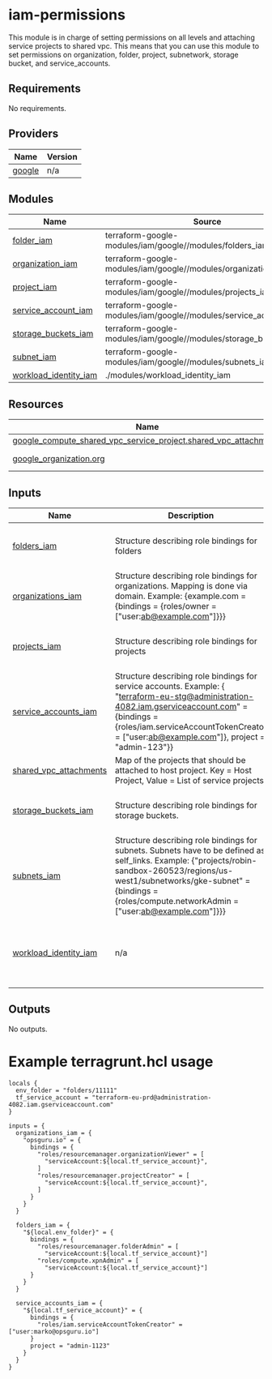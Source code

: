 # iam-permissions
This module is in charge of setting permissions on all levels and attaching service projects to shared vpc. This means
that you can use this module to set permissions on organization, folder, project, subnetwork, storage bucket, and
service_accounts.

[^]: (autogen_docs_start)
## Requirements

No requirements.

## Providers

| Name | Version |
|------|---------|
| <a name="provider_google"></a> [google](#provider\_google) | n/a |

## Modules

| Name | Source | Version |
|------|--------|---------|
| <a name="module_folder_iam"></a> [folder\_iam](#module\_folder\_iam) | terraform-google-modules/iam/google//modules/folders_iam | 6.4.1 |
| <a name="module_organization_iam"></a> [organization\_iam](#module\_organization\_iam) | terraform-google-modules/iam/google//modules/organizations_iam | 6.4.1 |
| <a name="module_project_iam"></a> [project\_iam](#module\_project\_iam) | terraform-google-modules/iam/google//modules/projects_iam | 6.4.1 |
| <a name="module_service_account_iam"></a> [service\_account\_iam](#module\_service\_account\_iam) | terraform-google-modules/iam/google//modules/service_accounts_iam | 6.4.1 |
| <a name="module_storage_buckets_iam"></a> [storage\_buckets\_iam](#module\_storage\_buckets\_iam) | terraform-google-modules/iam/google//modules/storage_buckets_iam | 6.4.1 |
| <a name="module_subnet_iam"></a> [subnet\_iam](#module\_subnet\_iam) | terraform-google-modules/iam/google//modules/subnets_iam | 6.4.1 |
| <a name="module_workload_identity_iam"></a> [workload\_identity\_iam](#module\_workload\_identity\_iam) | ./modules/workload_identity_iam | n/a |

## Resources

| Name | Type |
|------|------|
| [google_compute_shared_vpc_service_project.shared_vpc_attachments](https://registry.terraform.io/providers/hashicorp/google/latest/docs/resources/compute_shared_vpc_service_project) | resource |
| [google_organization.org](https://registry.terraform.io/providers/hashicorp/google/latest/docs/data-sources/organization) | data source |

## Inputs

| Name | Description | Type | Default | Required |
|------|-------------|------|---------|:--------:|
| <a name="input_folders_iam"></a> [folders\_iam](#input\_folders\_iam) | Structure describing role bindings for folders | <pre>map(object({<br>    bindings = map(list(string))<br>  }))</pre> | `{}` | no |
| <a name="input_organizations_iam"></a> [organizations\_iam](#input\_organizations\_iam) | Structure describing role bindings for organizations. Mapping is done via domain. Example: {example.com = {bindings = {roles/owner = ["user:ab@example.com"]}}} | <pre>map(object({<br>    bindings = map(list(string))<br>  }))</pre> | `{}` | no |
| <a name="input_projects_iam"></a> [projects\_iam](#input\_projects\_iam) | Structure describing role bindings for projects | <pre>map(object({<br>    bindings = map(list(string))<br>  }))</pre> | `{}` | no |
| <a name="input_service_accounts_iam"></a> [service\_accounts\_iam](#input\_service\_accounts\_iam) | Structure describing role bindings for service accounts. Example: { "terraform-eu-stg@administration-4082.iam.gserviceaccount.com" = {bindings = {roles/iam.serviceAccountTokenCreator = ["user:ab@example.com"]}, project = "admin-123"}} | <pre>map(object({<br>    bindings = map(list(string)),<br>    project  = string<br>  }))</pre> | `{}` | no |
| <a name="input_shared_vpc_attachments"></a> [shared\_vpc\_attachments](#input\_shared\_vpc\_attachments) | Map of the projects that should be attached to host project. Key = Host Project, Value = List of service projects | `map(list(string))` | `{}` | no |
| <a name="input_storage_buckets_iam"></a> [storage\_buckets\_iam](#input\_storage\_buckets\_iam) | Structure describing role bindings for storage buckets. | <pre>map(object({<br>    bindings = map(list(string))<br>  }))</pre> | `{}` | no |
| <a name="input_subnets_iam"></a> [subnets\_iam](#input\_subnets\_iam) | Structure describing role bindings for subnets. Subnets have to be defined as self\_links. Example: {"projects/robin-sandbox-260523/regions/us-west1/subnetworks/gke-subnet" = {bindings = {roles/compute.networkAdmin = ["user:ab@example.com"]}}} | <pre>map(object({<br>    bindings = map(list(string))<br>  }))</pre> | `{}` | no |
| <a name="input_workload_identity_iam"></a> [workload\_identity\_iam](#input\_workload\_identity\_iam) | n/a | <pre>map(object({<br>    namespace   = string,<br>    k8s_sa_name = string<br>    project     = string,<br>    roles       = list(string)<br>  }))</pre> | `{}` | no |

## Outputs

No outputs.

[^]: (autogen_docs_end)

# Example terragrunt.hcl usage
```hcl
locals {
  env_folder = "folders/11111"
  tf_service_account = "terraform-eu-prd@administration-4082.iam.gserviceaccount.com"
}

inputs = {
  organizations_iam = {
    "opsguru.io" = {
      bindings = {
        "roles/resourcemanager.organizationViewer" = [
          "serviceAccount:${local.tf_service_account}",
        ]
        "roles/resourcemanager.projectCreator" = [
          "serviceAccount:${local.tf_service_account}",
        ]
      }
    }
  }

  folders_iam = {
    "${local.env_folder}" = {
      bindings = {
        "roles/resourcemanager.folderAdmin" = [
          "serviceAccount:${local.tf_service_account}"]
        "roles/compute.xpnAdmin" = [
          "serviceAccount:${local.tf_service_account}"]
      }
    }
  }
  
  service_accounts_iam = {
    "${local.tf_service_account}" = {
      bindings = {
        "roles/iam.serviceAccountTokenCreator" = ["user:marko@opsguru.io"]
      }
      project = "admin-1123"
    }
  }
}
```
